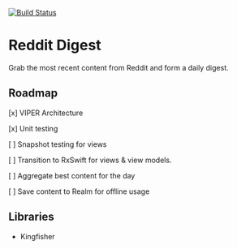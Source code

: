 [![Build Status](https://travis-ci.org/swiftbuildr/redditdigest.svg?branch=master)](https://travis-ci.org/swiftbuildr/redditdigest)

Reddit Digest
=============

Grab the most recent content from Reddit and form a daily digest. 

Roadmap
-------

[x] VIPER Architecture

[x] Unit testing

[ ] Snapshot testing for views

[ ] Transition to RxSwift for views & view models.

[ ] Aggregate best content for the day

[ ] Save content to Realm for offline usage

Libraries
---------

- Kingfisher
